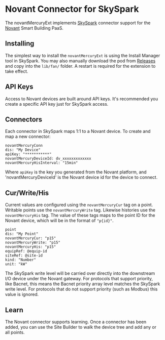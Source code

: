 # Novant Connector for SkySpark

The novantMercuryExt implements [SkySpark](https://skyfoundry.com) connector
support for the [Novant](https://novant.io) Smart Building PaaS.

## Installing

[rel]: https://github.com/novant-io/novant-skyspark-mercury/releases

The simplest way to install the `novantMercuryExt` is using the Install Manager
tool in SkySpark. You may also manually download the pod from [Releases][rel]
and copy into the `lib/fan/` folder. A restart is required for the extension to
take effect.

## API Keys

Access to Novant devices are built around API keys. It's recommended you
create a specific API key just for SkySpark access.

## Connectors

Each connector in SkySpark maps 1:1 to a Novant device.  To create and map a
new connector:

    novantMercuryConn
    dis: "My Device"
    apiKey: "***********"
    novantMercuryDeviceId: dv_xxxxxxxxxxxxx
    novantMercuryHisInterval: "15min"

Where `apiKey` is the key you generated from the Novant platform, and
'novantMercuryDeviceId' is the Novant device id for the device to connect.

## Cur/Write/His

Current values are configured using the `novantMercuryCur` tag on a point.
Writable points use the `novantMercuryWrite` tag.  Likewise histories use the
`novantMercuryHis` tag. The value of these tags maps to the point ID for the
Novant device, which will be in the format of `"p{id}"`.

    point
    dis: "My Point"
    novantMercuryCur: "p15"
    novantMercuryWrite: "p15"
    novantMercuryHis: "p15"
    equipRef: @equip-id
    siteRef: @site-id
    kind: "Number"
    unit: "kW"

The SkySpark write level will be carried over directly into the downstream
I/O device under the Novant gateway.  For protocols that support priority, like
Bacnet, this means the Bacnet priority array level matches the SkySpark write
level. For protocols that do not support priority (such as Modbus) this value
is ignored.

## Learn

The Novant connector supports learning.  Once a connector has been added, you
can use the Site Builder to walk the device tree and add any or all points.
